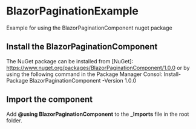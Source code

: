 # BlazorPaginationExample
Example for using the BlazorPaginationComponent nuget package

## Install the BlazorPaginationComponent 
The NuGet package can be installed from [NuGet]: https://www.nuget.org/packages/BlazorPaginationComponent/1.0.0 or by using the following command in the Package Manager Consol: Install-Package BlazorPaginationComponent -Version 1.0.0

## Import the component

Add **@using BlazorPaginationComponent** to the **_Imports** file in the root folder.
